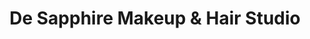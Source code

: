 ---
title: "De Sapphire Makeup & Hair Studio"
url: /karachi/de-sapphire-makeup-und-hair-studio/
shop: Kosmetik
---